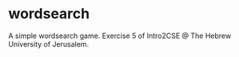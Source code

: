 # wordsearch
 A simple wordsearch game. Exercise 5 of Intro2CSE @ The Hebrew University of Jerusalem.
